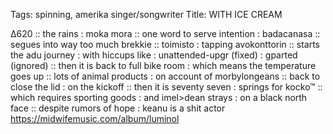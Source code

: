 Tags: spinning, amerika singer/songwriter
Title: WITH ICE CREAM 
  
∆620 :: the rains : moka mora :: one word to serve intention : badacanasa :: segues into way too much brekkie :: toimisto : tapping avokonttorin :: starts the adu journey : with hiccups like : unattended-upgr (fixed) : gparted (ignored) :: then it is back to full bike room : which means the temperature goes up :: lots of animal products : on account of morbylongeans :: back to close the lid : on the kickoff :: then it is seventy seven : springs for kocko™ :: which requires sporting goods : and imel>dean strays : on a black north face :: despite rumors of hope : keanu is a shit actor
<https://midwifemusic.com/album/luminol>
